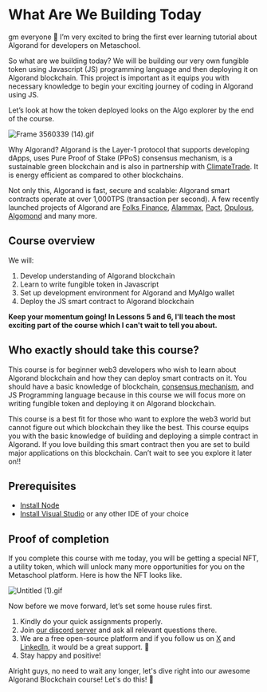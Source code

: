 # What Are We Building Today

gm everyone 🔆 I’m very excited to bring the first ever learning tutorial about Algorand for developers on Metaschool.

So what are we building today? We will be building our very own fungible token using Javascript (JS) programming language and then deploying it on Algorand blockchain. This project is important as it equips you with necessary knowledge to begin your exciting journey of coding in Algorand using JS.

Let’s look at how the token deployed looks on the Algo explorer by the end of the course.

![Frame 3560339 (14).gif](https://github.com/0xmetaschool/Learning-Projects/blob/main/assests_for_all/assests-for-algorand/1_1%20What%20Are%20We%20Building%20Today/Frame_3560339_(14).gif?raw=true)

Why Algorand? Algorand is the Layer-1 protocol that supports developing dApps, uses Pure Proof of Stake (PPoS) consensus mechanism, is a sustainable green blockchain and is also in partnership with [ClimateTrade](https://climatetrade.com/). It is energy efficient as compared to other blockchains.

Not only this, Algorand is fast, secure and scalable: Algorand smart contracts operate at over 1,000TPS (transaction per second). A few recently launched projects of Algorand are [Folks Finance](https://folks.finance/), [Alammax](https://www.alammex.com/), [Pact](https://www.pact.fi/), [Opulous](https://opulous.org/), [Algomond](https://www.algomond.com/#/) and many more.

## Course overview

We will:

1. Develop understanding of Algorand blockchain
2. Learn to write fungible token in Javascript
3. Set up development environment for Algorand and MyAlgo wallet
4. Deploy the JS smart contract to Algorand blockchain

**Keep your momentum going! In Lessons 5 and 6, I'll teach the most exciting part of the course which I can't wait to tell you about.**

## Who exactly should take this course?

This course is for beginner web3 developers who wish to learn about Algorand blockchain and how they can deploy smart contracts on it. You should have a basic knowledge of blockchain, [consensus mechanism](https://metaschool.so/articles/consensus-mechanism-meaning/), and JS Programming language because in this course we will focus more on writing fungible token and deploying it on Algorand blockchain.

This course is a best fit for those who want to explore the web3 world but cannot figure out which blockchain they like the best. This course equips you with the basic knowledge of building and deploying a simple contract in Algorand. If you love building this smart contract then you are set to build major applications on this blockchain. Can’t wait to see you explore it later on!!

## Prerequisites

- [Install Node](https://nodejs.org/en/download)
- [Install Visual Studio](https://code.visualstudio.com/download) or any other IDE of your choice

## Proof of completion

If you complete this course with me today, you will be getting a special NFT, a utility token, which will unlock many more opportunities for you on the Metaschool platform. Here is how the NFT looks like.

![Untitled (1).gif](https://github.com/0xmetaschool/Learning-Projects/blob/main/assests_for_all/course%20NFT.gif?raw=true)


Now before we move forward, let’s set some house rules first.
1. Kindly do your quick assignments properly.
2. Join [our discord server](https://discord.gg/vbVMUwXWgc) and ask all relevant questions there.
3. We are a free open-source platform and if you follow us on [X](https://bit.ly/fung-algo-twitter) and [LinkedIn](https://bit.ly/fung-algo-linkedin), it would be a great support.  🫣
4. Stay happy and positive!


Alright guys, no need to wait any longer, let's dive right into our awesome Algorand Blockchain course! Let's do this! 🙌
